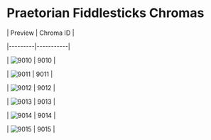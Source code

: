 # Praetorian Fiddlesticks Chromas


| Preview | Chroma ID |

|---------|-----------|

| ![9010](https://raw.communitydragon.org/latest/plugins/rcp-be-lol-game-data/global/default/v1/champion-chroma-images/9/9010.png) | 9010 |

| ![9011](https://raw.communitydragon.org/latest/plugins/rcp-be-lol-game-data/global/default/v1/champion-chroma-images/9/9011.png) | 9011 |

| ![9012](https://raw.communitydragon.org/latest/plugins/rcp-be-lol-game-data/global/default/v1/champion-chroma-images/9/9012.png) | 9012 |

| ![9013](https://raw.communitydragon.org/latest/plugins/rcp-be-lol-game-data/global/default/v1/champion-chroma-images/9/9013.png) | 9013 |

| ![9014](https://raw.communitydragon.org/latest/plugins/rcp-be-lol-game-data/global/default/v1/champion-chroma-images/9/9014.png) | 9014 |

| ![9015](https://raw.communitydragon.org/latest/plugins/rcp-be-lol-game-data/global/default/v1/champion-chroma-images/9/9015.png) | 9015 |